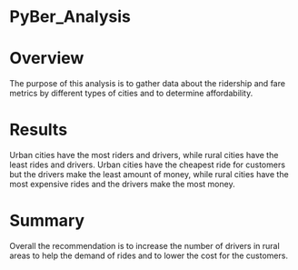 # PyBer_Analysis

# Overview
The purpose of this analysis is to gather data about the ridership and fare metrics by different types of cities and to determine affordability.

# Results
Urban cities have the most riders and drivers, while rural cities have the least rides and drivers.
Urban cities have the cheapest ride for customers but the drivers make the least amount of money, while rural cities have the most expensive rides and the drivers make the most money.

# Summary
Overall the recommendation is to increase the number of drivers in rural areas to help the demand of rides and to lower the cost for the customers.
